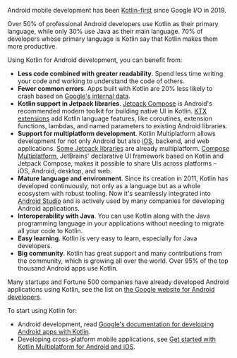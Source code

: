 [//]: # (title: Kotlin for Android)

Android mobile development has been [Kotlin-first](https://developer.android.com/kotlin/first) since Google I/O in 2019.

Over 50% of professional Android developers use Kotlin as their primary language, while only 30% use Java as their
main language. 70% of developers whose primary language is Kotlin say that Kotlin makes them more productive.

Using Kotlin for Android development, you can benefit from:

* **Less code combined with greater readability**. Spend less time writing your code and working to understand the code
  of others.
* **Fewer common errors**. Apps built with Kotlin are 20% less likely to crash based
  on [Google's internal data](https://medium.com/androiddevelopers/fewer-crashes-and-more-stability-with-kotlin-b606c6a6ac04).
* **Kotlin support in Jetpack libraries**. [Jetpack Compose](https://developer.android.com/jetpack/compose) is Android's
  recommended modern toolkit for building native UI in Kotlin.
  [KTX extensions](https://developer.android.com/kotlin/ktx) add Kotlin language features, like coroutines,
  extension functions, lambdas, and named parameters to existing Android libraries.
* **Support for multiplatform development**. Kotlin Multiplatform allows development for not only Android but
  also [iOS](https://kotlinlang.org/lp/multiplatform/), backend, and web applications.
  [Some Jetpack libraries](https://developer.android.com/kotlin/multiplatform) are already multiplatform.
  [Compose Multiplatform](https://www.jetbrains.com/lp/compose-multiplatform/), JetBrains' declarative UI framework
  based on Kotlin and Jetpack Compose, makes it possible to share UIs across platforms – iOS, Android, desktop, and web.
* **Mature language and environment**. Since its creation in 2011, Kotlin has developed continuously, not only as a
  language but as a whole ecosystem with robust tooling. Now it's seamlessly integrated into [Android Studio](https://developer.android.com/studio)
  and is actively used by many companies for developing Android applications.
* **Interoperability with Java**. You can use Kotlin along with the Java programming language in your applications
  without needing to migrate all your code to Kotlin.
* **Easy learning**. Kotlin is very easy to learn, especially for Java developers.
* **Big community**. Kotlin has great support and many contributions from the community, which is growing all over the
  world. Over 95% of the top thousand Android apps use Kotlin.

Many startups and Fortune 500 companies have already developed Android applications using Kotlin, see the list
on [the Google website for Android developers](https://developer.android.com/kotlin/stories).

To start using Kotlin for:

* Android development, read [Google's documentation for developing Android apps with Kotlin](https://developer.android.com/kotlin/get-started).
* Developing cross-platform mobile applications, see [Get started with Kotlin Multiplatform for Android and iOS](multiplatform-mobile-getting-started.md).